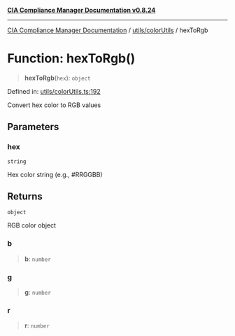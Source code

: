 [**CIA Compliance Manager Documentation v0.8.24**](../../../README.md)

***

[CIA Compliance Manager Documentation](../../../modules.md) / [utils/colorUtils](../README.md) / hexToRgb

# Function: hexToRgb()

> **hexToRgb**(`hex`): `object`

Defined in: [utils/colorUtils.ts:192](https://github.com/Hack23/cia-compliance-manager/blob/8f5d084752ccee354557e96bf8b49239fb671c91/src/utils/colorUtils.ts#L192)

Convert hex color to RGB values

## Parameters

### hex

`string`

Hex color string (e.g., #RRGGBB)

## Returns

`object`

RGB color object

### b

> **b**: `number`

### g

> **g**: `number`

### r

> **r**: `number`
